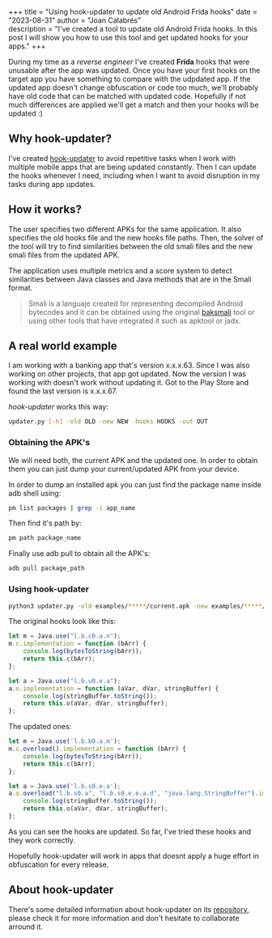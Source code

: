 +++ 
title = "Using hook-updater to update old Android Frida hooks" 
date = "2023-08-31" 
author = "Joan Calabrés"  
description = "I've created a tool to update old Android Frida hooks. In this post I will show you how to use this tool and get updated hooks for your apps." 
+++

During my time as a *reverse engineer* I've created **Frida** hooks that were unusable after the app was updated. Once you have your first hooks on the target app you have something to compare with the udpdated app. If the updated app doesn't change obfuscation or code too much, we'll probably have old code that can be matched with updated code. Hopefully if not much differences are applied we'll get a match and then your hooks will be updated :)

## Why hook-updater?

I've created [hook-updater](https://github.com/jcalabres/hook-updater) to avoid repetitive tasks when I work with multiple mobile apps that are being updated constantly. Then I can update the hooks whenever I need, including when I want to avoid disruption in my tasks during app updates. 

## How it works?

The user specifies two different APKs for the same application. It also specifies the old hooks file and the new hooks file paths. Then, the solver of the tool will try to find similarities between the old smali files and the new smali files from the updated APK. 

The application uses multiple metrics and a score system to detect similarities between Java classes and Java methods that are in the Smali format.

>Smali is a languaje created for representing decompiled Android bytecodes and it can be obtained using the original [baksmali](https://github.com/JesusFreke/smali) tool or using other tools that have integrated it such as apktool or jadx.

## A real world example

I am working with a banking app that's version x.x.x.63. Since I was also working on other projects, that app got updated. Now the version I was working with doesn't work without updating it. Got to the Play Store and found the last version is x.x.x.67.

*hook-updater* works this way:

```bash
updater.py [-h] -old OLD -new NEW -hooks HOOKS -out OUT
```

### Obtaining the APK's

We will need both, the current APK and the updated one. In order to obtain them you can just dump your current/updated APK from your device.

In order to dump an installed apk you can just find the package name inside adb shell using: 

```bash 
pm list packages | grep -i app_name
```

Then find it's path by:

```bash
pm path package_name
```

Finally use adb pull to obtain all the APK's:

```bash
adb pull package_path
```

### Using hook-updater

```bash
python3 updater.py -old examples/*****/current.apk -new examples/*****/updated.apk -hooks  examples/*****/hooks.js -out updated_hooks.js
```

The original hooks look like this:

```js
let m = Java.use("l.b.c0.a.n");
m.c.implementation = function (bArr) {
    console.log(bytesToString(bArr));
    return this.c(bArr);
};

let a = Java.use("l.b.u0.e.a");
a.o.implementation = function (aVar, dVar, stringBuffer) {
    console.log(stringBuffer.toString());
    return this.o(aVar, dVar, stringBuffer);
};
```

The updated ones:

```js
let m = Java.use('l.b.b0.a.m');
m.c.overload().implementation = function (bArr) {
    console.log(bytesToString(bArr));
    return this.c(bArr);
};

let a = Java.use('l.b.s0.e.a');
a.o.overload("l.b.s0.a", "l.b.s0.e.e.a.d", "java.lang.StringBuffer").implementation = function (aVar, dVar, stringBuffer) {
    console.log(stringBuffer.toString());
    return this.o(aVar, dVar, stringBuffer);
};
```

As you can see the hooks are updated. So far, I've tried these hooks and they work correctly. 

Hopefully hook-updater will work in apps that doesnt apply a huge effort in obfuscation for every release.

## About hook-updater

There's some detailed information about hook-updater on its [repository](https://github.com/jcalabres/hook-updater), please check it for more information and don't hesitate to collaborate arround it.